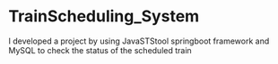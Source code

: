 # TrainScheduling_System
I developed a project by using JavaSTStool springboot framework and MySQL to check the status of the scheduled train
